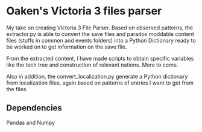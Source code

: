 # Oaken's Victoria 3 files parser

My take on creating Victoria 3 File Parser. Based on observed patterns, the extractor.py is able to convert the save files and paradox moddable content files (stuffs in common and events folders) into a Python Dictionary ready to be worked on to get information on the save file.

From the extracted content, I have made scripts to obtain specific variables like the tech tree and construction of relevant nations. More to come.

Also in addition, the convert_localization.py generate a Python dictionary from localization files, again based on patterns of entries I want to get from the files.

## Dependencies
Pandas and Numpy
